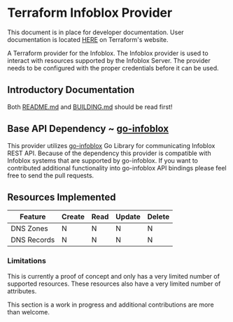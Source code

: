 # Terraform Infoblox Provider

This document is in place for developer documentation.  User documentation is located [HERE](https://www.terraform.io/docs/providers/infoblox/) on Terraform's website.

A Terraform provider for the Infoblox.  The Infoblox provider is used to interact with resources supported by the Infoblox Server.
The provider needs to be configured with the proper credentials before it can be used.

## Introductory Documentation

Both [README.md](../../../README.md) and [BUILDING.md](../../../BUILDING.md) should be read first!

## Base API Dependency ~ [go-infoblox](https://github.com/sky-uk/go-infoblox)

This provider utilizes [go-infoblox](https://github.com/sky-uk/go-infoblox) Go Library for communicating Infoblox REST API.
Because of the dependency this provider is compatible with Infoblox systems that are supported by go-infoblox. If you want to contributed additional functionality into go-infoblox API bindings
please feel free to send the pull requests.


## Resources Implemented
| Feature                 | Create | Read  | Update  | Delete |
|-------------------------|--------|-------|---------|--------|
| DNS Zones               |   N    |   N   |    N    |   N    |
| DNS Records             |   N    |   N   |    N    |   N    |


### Limitations

This is currently a proof of concept and only has a very limited number of
supported resources.  These resources also have a very limited number
of attributes.

This section is a work in progress and additional contributions are more than welcome.
